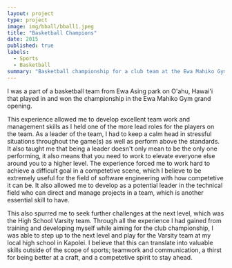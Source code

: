 ```yaml
---
layout: project
type: project
image: img/bball/bball1.jpeg
title: "Basketball Champions"
date: 2015
published: true
labels:
  - Sports
  - Basketball
summary: "Basketball championship for a club team at the Ewa Mahiko Gym grand opening."
---
```


I was a part of a basketball team from Ewa Asing park on O'ahu, Hawai'i that played in and won the championship in the Ewa Mahiko Gym grand opening.

This experience allowed me to develop excellent team work and management skills as I held one of the more lead roles for the players on the team. As a leader of the team, I had to keep a calm head in stressful situations throughout the game(s) as well as perform above the standards. It also taught me that being a leader doesn't only mean to be the only one performing, it also means that you need to work to elevate everyone else around you to a higher level. The experience forced me to work hard to achieve a difficult goal in a competetive scene, which I believe to be extremely useful for the field of software engineering with how competetive it can be. It also allowed me to develop as a potential leader in the technical field who can direct and manage projects in a team, which is another essential skill to have. 

This also spurred me to seek further challenges at the next level, which was the High School Varsity team. Through all the experience I had gained from training and developing myself while aiming for the club championship, I was able to step up to the next level and play for the Varsity team at my local high school in Kapolei. I believe that this can translate into valuable skills outside of the scope of sports; teamwork and communication, a thirst for being better at a craft, and a competetive spirit to stay ahead.

